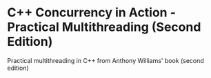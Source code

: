 # C++ Concurrency in Action - Practical Multithreading (Second Edition)

Practical multithreading in C++ from Anthony Williams' book (second edition)
